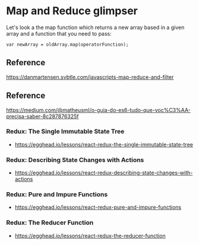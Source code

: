 # Map and Reduce glimpser

Let's look a the map function which returns a new array based in a given array and a function that you need to pass: 

```
var newArray = oldArray.map(operatorFunction); 
```



## Reference

https://danmartensen.svbtle.com/javascripts-map-reduce-and-filter

## Reference 

https://medium.com/@matheusml/o-guia-do-es6-tudo-que-voc%C3%AA-precisa-saber-8c287876325f

### Redux: The Single Immutable State Tree

* https://egghead.io/lessons/react-redux-the-single-immutable-state-tree

### Redux: Describing State Changes with Actions

* https://egghead.io/lessons/react-redux-describing-state-changes-with-actions

### Redux: Pure and Impure Functions

* https://egghead.io/lessons/react-redux-pure-and-impure-functions

### Redux: The Reducer Function

* https://egghead.io/lessons/react-redux-the-reducer-function


